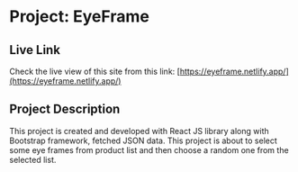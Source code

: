 <!-- Project title -->

# Project: EyeFrame

<!-- live link -->

## Live Link

Check the live view of this site from this link: [https://eyeframe.netlify.app/](https://eyeframe.netlify.app/)

<!-- Project Description -->

## Project Description

This project is created and developed with React JS library along with Bootstrap framework, fetched JSON data.
This project is about to select some eye frames from product list and then choose a random one from the selected list.
